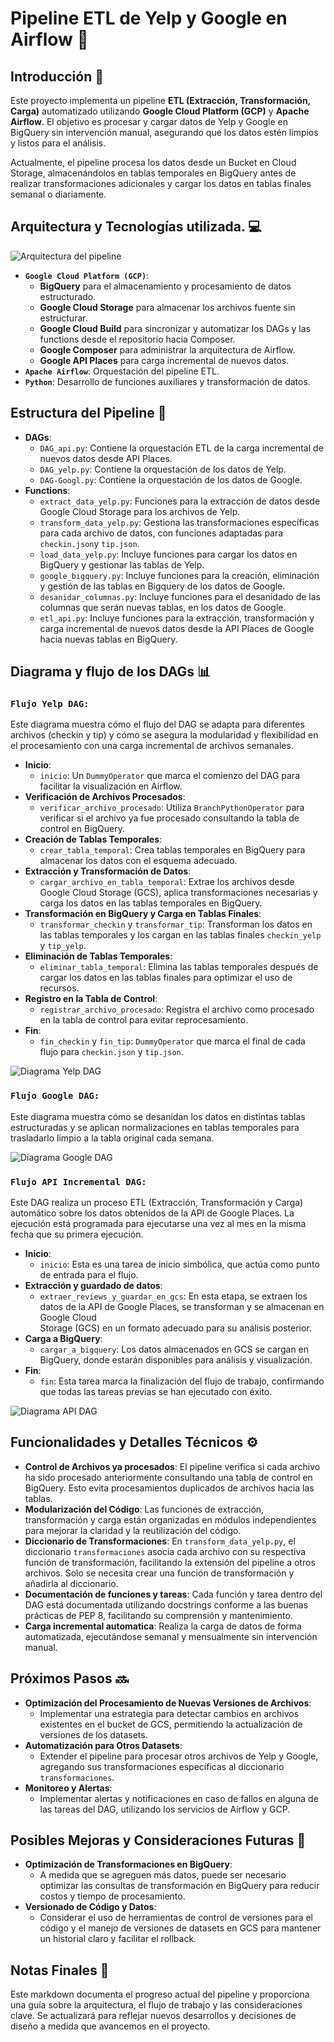 # Pipeline ETL de Yelp y Google en Airflow 🚀

## Introducción 📝

Este proyecto implementa un pipeline **ETL (Extracción, Transformación, Carga)** automatizado utilizando **Google Cloud Platform (GCP)** y **Apache Airflow**. El objetivo es procesar y cargar datos de Yelp y Google en BigQuery sin intervención manual, asegurando que los datos estén limpios y listos para el análisis.

Actualmente, el pipeline procesa los datos desde un Bucket en Cloud Storage, almacenándolos en tablas temporales en BigQuery antes de realizar transformaciones adicionales y cargar los datos en tablas finales semanal o diariamente.

## Arquitectura y Tecnologías utilizada.  💻
![Arquitectura del pipeline](../../assets/Images/arquitectura_pipeline.png)

- **`Google Cloud Platform (GCP)`**:
  - **BigQuery** para el almacenamiento y procesamiento de datos estructurado.
  - **Google Cloud Storage** para almacenar los archivos fuente sin estructurar.
  - **Google Cloud Build** para sincronizar y automatizar los DAGs y las functions desde el repositorio hacia Composer.
  - **Google Composer** para administrar la arquitectura de Airflow.
  - **Google API Places** para carga incremental de nuevos datos.
- **`Apache Airflow`**: Orquestación del pipeline ETL.
- **`Python`**: Desarrollo de funciones auxiliares y transformación de datos.


## Estructura del Pipeline 📂
- **DAGs**:
  - `DAG_api.py`: Contiene la orquestación ETL de la carga incremental de nuevos datos desde API Places.
  - `DAG_yelp.py`: Contiene la orquestación de los datos de Yelp.
  - `DAG-Googl.py`: Contiene la orquestación de los datos de Google.
- **Functions**:
  - `extract_data_yelp.py`: Funciones para la extracción de datos desde Google Cloud Storage para los archivos de Yelp.
  - `transform_data_yelp.py`: Gestiona las transformaciones específicas para cada archivo de datos, con funciones adaptadas para `checkin.json`y `tip.json`.
  - `load_data_yelp.py`: Incluye funciones para cargar los datos en BigQuery y gestionar las tablas de Yelp.
  - `google_bigquery.py`: Incluye funciones para la creación, eliminación y gestión de las tablas en Bigquery de los datos de Google.
  - `desanidar_columnas.py`: Incluye funciones para el desanidado de las columnas que serán nuevas tablas, en los datos de Google.
  - `etl_api.py`: Incluye funciones para la extracción, transformación y carga incremental de nuevos datos desde la API Places de Google hacia nuevas tablas en BigQuery.
  

## Diagrama y flujo de los DAGs 📊

### **``Flujo Yelp DAG:``**
Este diagrama muestra cómo el flujo del DAG se adapta para diferentes archivos (checkin y tip) y cómo se asegura la modularidad y flexibilidad en el procesamiento con una carga incremental de archivos semanales.

- **Inicio**:
  - `inicio`: Un `DummyOperator` que marca el comienzo del DAG para facilitar la visualización en Airflow.
- **Verificación de Archivos Procesados**:
  - `verificar_archivo_procesado`: Utiliza `BranchPythonOperator` para verificar si el archivo ya fue procesado consultando la tabla de control en BigQuery.
- **Creación de Tablas Temporales**:
  - `crear_tabla_temporal`: Crea tablas temporales en BigQuery para almacenar los datos con el esquema adecuado.
- **Extracción y Transformación de Datos**:
  - `cargar_archivo_en_tabla_temporal`: Extrae los archivos desde Google Cloud Storage (GCS), aplica transformaciones necesarias y carga los datos en las tablas temporales en BigQuery.
- **Transformación en BigQuery y Carga en Tablas Finales**:
  - `transformar_checkin` y `transformar_tip`: Transforman los datos en las tablas temporales y los cargan en las tablas finales `checkin_yelp` y `tip_yelp`.
- **Eliminación de Tablas Temporales**:
  - `eliminar_tabla_temporal`: Elimina las tablas temporales después de cargar los datos en las tablas finales para optimizar el uso de recursos.
- **Registro en la Tabla de Control**:
  - `registrar_archivo_procesado`: Registra el archivo como procesado en la tabla de control para evitar reprocesamiento.
- **Fin**:
  - `fin_checkin` y `fin_tip`: `DummyOperator` que marca el final de cada flujo para `checkin.json` y `tip.json`.

![Diagrama Yelp DAG](../../assets/Images/dag_yelp.png)

### **``Flujo Google DAG:``**
Este diagrama muestra cómo se desanidan los datos en distintas tablas estructuradas y se aplican normalizaciones en tablas temporales para trasladarlo limpio a la tabla original cada semana.

![Diagrama Google DAG](../../assets/Images/pipeline_google.png)

### **``Flujo API Incremental DAG:``**
Este DAG realiza un proceso ETL (Extracción, Transformación y Carga) automático sobre los datos obtenidos de la API de Google Places. La ejecución está programada para ejecutarse una vez al mes en la misma fecha que su primera ejecución.

- **Inicio**:
  - `inicio`: Esta es una tarea de inicio simbólica, que actúa como punto de entrada para el flujo.
- **Extracción y guardado de datos**:
  - `extraer_reviews_y_guardar_en_gcs`: En esta etapa, se extraen los datos de la API de Google Places, se transforman y se almacenan en Google Cloud  
  Storage (GCS) en un formato adecuado para su análisis posterior.
- **Carga a BigQuery**:
  - `cargar_a_bigquery`: Los datos almacenados en GCS se cargan en BigQuery, donde estarán disponibles para análisis y visualización.
- **Fin**:
  - `fin`: Esta tarea marca la finalización del flujo de trabajo, confirmando que todas las tareas previas se han ejecutado con éxito.

![Diagrama API DAG](../../assets/Images/pipeline_google_api.jpg)

## Funcionalidades y Detalles Técnicos ⚙️

- **Control de Archivos ya procesados**: El pipeline verifica si cada archivo ha sido procesado anteriormente consultando una tabla de control en BigQuery. Esto evita procesamientos duplicados de archivos hacia las tablas.
- **Modularización del Código**: Las funciones de extracción, transformación y carga están organizadas en módulos independientes para mejorar la claridad y la reutilización del código.
- **Diccionario de Transformaciones**: En `transform_data_yelp.py`, el diccionario `transformaciones` asocia cada archivo con su respectiva función de transformación, facilitando la extensión del pipeline a otros archivos. Solo se necesita crear una función de transformación y añadirla al diccionario.
- **Documentación de funciones y tareas**: Cada función y tarea dentro del DAG está documentada utilizando docstrings conforme a las buenas prácticas de PEP 8, facilitando su comprensión y mantenimiento.
- **Carga incremental automatica**: Realiza la carga de datos de forma automatizada, ejecutándose semanal y mensualmente sin intervención manual.

## Próximos Pasos 🔜

- **Optimización del Procesamiento de Nuevas Versiones de Archivos**:
  - Implementar una estrategia para detectar cambios en archivos existentes en el bucket de GCS, permitiendo la actualización de versiones de los datasets.
- **Automatización para Otros Datasets**:
  - Extender el pipeline para procesar otros archivos de Yelp y Google, agregando sus transformaciones específicas al diccionario `transformaciones`.
- **Monitoreo y Alertas**:
  - Implementar alertas y notificaciones en caso de fallos en alguna de las tareas del DAG, utilizando los servicios de Airflow y GCP.

## Posibles Mejoras y Consideraciones Futuras 🌟

- **Optimización de Transformaciones en BigQuery**:
  - A medida que se agreguen más datos, puede ser necesario optimizar las consultas de transformación en BigQuery para reducir costos y tiempo de procesamiento.
- **Versionado de Código y Datos**:
  - Considerar el uso de herramientas de control de versiones para el código y el manejo de versiones de datasets en GCS para mantener un historial claro y facilitar el rollback.

## Notas Finales 📝

Este markdown documenta el progreso actual del pipeline y proporciona una guía sobre la arquitectura, el flujo de trabajo y las consideraciones clave. Se actualizará para reflejar nuevos desarrollos y decisiones de diseño a medida que avancemos en el proyecto.

